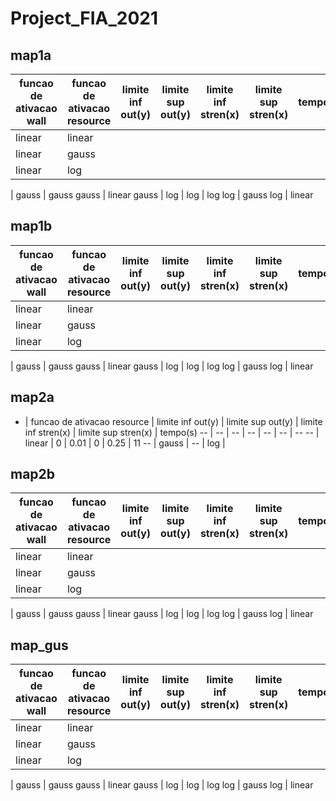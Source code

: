 # Project_FIA_2021
 
## map1a

funcao de ativacao wall | funcao de ativacao resource | limite inf out(y) | limite sup out(y) | limite inf stren(x) | limite sup stren(x) | tempo
-- | -- | -- | -- | -- | -- | --
linear | linear
linear | gauss
linear | log
|
gauss | gauss
gauss | linear
gauss | log
|
log | log
log | gauss
log | linear

## map1b

funcao de ativacao wall | funcao de ativacao resource | limite inf out(y) | limite sup out(y) | limite inf stren(x) | limite sup stren(x) | tempo
-- | -- | -- | -- | -- | -- | --
linear | linear
linear | gauss
linear | log
|
gauss | gauss
gauss | linear
gauss | log
|
log | log
log | gauss
log | linear

## map2a

- | funcao de ativacao resource | limite inf out(y) | limite sup out(y) | limite inf stren(x) | limite sup stren(x) | tempo(s)
-- | -- | -- | -- | -- | -- | --
-- | linear | 0 | 0.01 | 0 | 0.25 | 11
-- | gauss | 
-- | log |


## map2b

funcao de ativacao wall | funcao de ativacao resource | limite inf out(y) | limite sup out(y) | limite inf stren(x) | limite sup stren(x) | tempo
-- | -- | -- | -- | -- | -- | --
linear | linear
linear | gauss
linear | log
|
gauss | gauss
gauss | linear
gauss | log
|
log | log
log | gauss
log | linear

## map_gus

funcao de ativacao wall | funcao de ativacao resource | limite inf out(y) | limite sup out(y) | limite inf stren(x) | limite sup stren(x) | tempo
-- | -- | -- | -- | -- | -- | --
linear | linear
linear | gauss
linear | log
|
gauss | gauss
gauss | linear
gauss | log
|
log | log
log | gauss
log | linear

